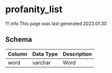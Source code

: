 # profanity_list

!!! info
	This page was last generated 2023.01.30

## Schema

| Column | Data Type | Description |
| :--- | :--- | :--- |
| word | varchar | Word |

